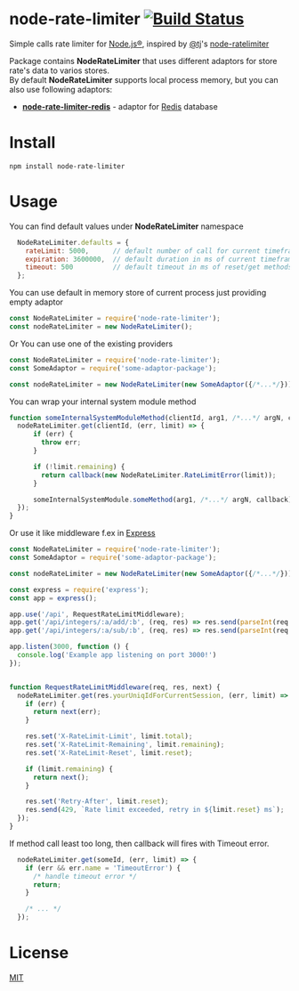 # node-rate-limiter [![Build Status](https://travis-ci.org/mujichOk/node-rate-limiter.svg?branch=master)](https://travis-ci.org/mujichOk/node-rate-limiter)

  Simple calls rate limiter for [Node.js®](https://nodejs.org), inspired by [@tj](https://github.com/tj)'s [node-ratelimiter](https://github.com/tj/node-ratelimiter)
 
  Package contains **NodeRateLimiter** that uses different adaptors for store rate's data to varios stores.<br/> 
  By default **NodeRateLimiter** supports local process memory, but you can also use following adaptors:
   - **[node-rate-limiter-redis](https://github.com/mujichOk/node-rate-limiter-redis)** - adaptor for [Redis](https://redis.io) database 

# Install 
```
npm install node-rate-limiter
```

# Usage

You can find default values under **NodeRateLimiter** namespace 

```js
  NodeRateLimiter.defaults = {
    rateLimit: 5000,      // default number of call for current timeframe
    expiration: 3600000,  // default duration in ms of current timeframe
    timeout: 500          // default timeout in ms of reset/get methods call
  };
```

You can use default in memory store of current process just providing empty adaptor

```js
const NodeRateLimiter = require('node-rate-limiter');
const nodeRateLimiter = new NodeRateLimiter();
```

Or You can use one of the existing providers 

```js
const NodeRateLimiter = require('node-rate-limiter');
const SomeAdaptor = require('some-adaptor-package');

const nodeRateLimiter = new NodeRateLimiter(new SomeAdaptor({/*...*/}));
```

You can wrap your internal system module method

```js
function someInternalSystemModuleMethod(clientId, arg1, /*...*/ argN, callback) {
  nodeRateLimiter.get(clientId, (err, limit) => {
      if (err) {
        throw err;
      }

      if (!limit.remaining) {
        return callback(new NodeRateLimiter.RateLimitError(limit));
      }

      someInternalSystemModule.someMethod(arg1, /*...*/ argN, callback);
  });
}
```

Or use it like middleware f.ex in [Express](http://expressjs.com)

```js
const NodeRateLimiter = require('node-rate-limiter');
const SomeAdaptor = require('some-adaptor-package');

const nodeRateLimiter = new NodeRateLimiter(new SomeAdaptor({/*...*/}));

const express = require('express');
const app = express();

app.use('/api', RequestRateLimitMiddleware);
app.get('/api/integers/:a/add/:b', (req, res) => res.send(parseInt(req.params.a) + parseInt(req.params.b)));
app.get('/api/integers/:a/sub/:b', (req, res) => res.send(parseInt(req.params.a) - parseInt(req.params.b)));

app.listen(3000, function () {
  console.log('Example app listening on port 3000!')
});


function RequestRateLimitMiddleware(req, res, next) {
  nodeRateLimiter.get(res.yourUniqIdForCurrentSession, (err, limit) => {
    if (err) {
      return next(err);
    }

    res.set('X-RateLimit-Limit', limit.total);
    res.set('X-RateLimit-Remaining', limit.remaining);
    res.set('X-RateLimit-Reset', limit.reset);

    if (limit.remaining) {
      return next();
    }

    res.set('Retry-After', limit.reset);
    res.send(429, `Rate limit exceeded, retry in ${limit.reset} ms`);
  });
}
```

If method call least too long, then callback will fires with Timeout error.

```js
  nodeRateLimiter.get(someId, (err, limit) => {
    if (err && err.name = 'TimeoutError') {
      /* handle timeout error */
      return;
    }

    /* ... */
  });
```

# License

  [MIT](https://raw.githubusercontent.com/mujichOk/node-rate-limiter/master/LICENSE)
